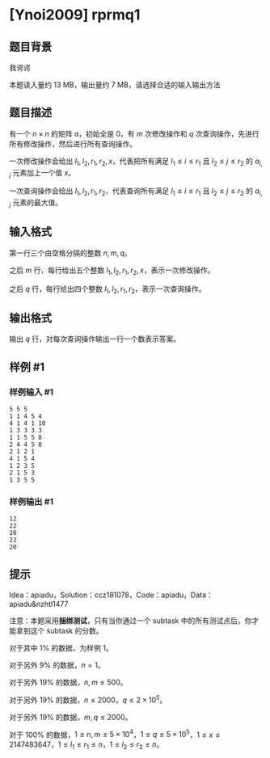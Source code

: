 # [Ynoi2009] rprmq1

## 题目背景

我谔谔

本题读入量约 13 MB，输出量约 7 MB，请选择合适的输入输出方法

## 题目描述

有一个 $n \times n$ 的矩阵 $a$，初始全是 $0$，有 $m$ 次修改操作和 $q$ 次查询操作，先进行所有修改操作，然后进行所有查询操作。

一次修改操作会给出 $l_1,l_2,r_1,r_2,x$，代表把所有满足 $l_1 \le i \le r_1$ 且 $l_2 \le j \le r_2$ 的 $a_{i,j}$ 元素加上一个值 $x$。

一次查询操作会给出 $l_1,l_2,r_1,r_2$，代表查询所有满足 $l_1 \le i \le r_1$ 且 $l_2 \le j \le r_2$ 的 $a_{i,j}$ 元素的最大值。

## 输入格式

第一行三个由空格分隔的整数 $n,m,q$。

之后 $m$ 行，每行给出五个整数 $l_1,l_2,r_1,r_2,x$，表示一次修改操作。

之后 $q$ 行，每行给出四个整数 $l_1,l_2,r_1,r_2$，表示一次查询操作。

## 输出格式

输出 $q$ 行，对每次查询操作输出一行一个数表示答案。

## 样例 #1

### 样例输入 #1
```
5 5 5
1 1 4 5 4
4 1 4 1 10
1 3 3 3 3
1 1 5 5 8
2 4 4 5 8
2 1 2 1
4 1 5 4
1 2 3 5
2 1 5 3
1 3 5 5
```

### 样例输出 #1

```
12
22
20
22
20
```

## 提示

Idea：apiadu，Solution：ccz181078，Code：apiadu，Data：apiadu&nzhtl1477

注意：本题采用**捆绑测试**，只有当你通过一个 subtask 中的所有测试点后，你才能拿到这个 subtask 的分数。

对于其中 $1\%$ 的数据，为样例 1。

对于另外 $9\%$ 的数据，$n=1$。

对于另外 $19\%$ 的数据，$n,m\leq 500$。

对于另外 $19\%$ 的数据，$n\leq 2000$，$q\leq 2\times 10^5$。

对于另外 $19\%$ 的数据，$m,q\leq 2000$。

对于 $100\%$ 的数据，$1\leq n,m\leq 5\times 10^4$，$1\leq q \leq 5\times 10^5$，$1\leq x\leq 2147483647$，$1\leq l_1\leq r_1\leq n$，$1\leq l_2\leq r_2\leq n$。

